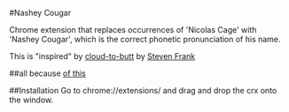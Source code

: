 #Nashey Cougar

Chrome extension that replaces occurrences of 'Nicolas Cage' with 'Nashey Cougar', which is the correct phonetic pronunciation of his name.

This is "inspired" by [cloud-to-butt](https://github.com/panicsteve/cloud-to-butt) by [Steven Frank](https://github.com/panicsteve)

##all because
[of this](https://www.youtube.com/watch?v=kX30tdH0xhs)

##Installation
Go to chrome://extensions/ and drag and drop the crx onto the window.
